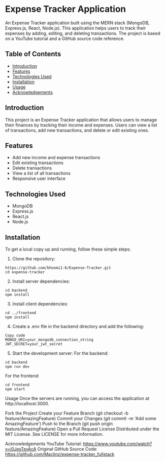 # Expense Tracker Application

An Expense Tracker application built using the MERN stack (MongoDB, Express.js, React, Node.js). This application helps users to track their expenses by adding, editing, and deleting transactions. The project is based on a YouTube tutorial and a GitHub source code reference.

## Table of Contents

- [Introduction](#introduction)
- [Features](#features)
- [Technologies Used](#technologies-used)
- [Installation](#installation)
- [Usage](#usage)
- [Acknowledgements](#acknowledgements)

## Introduction

This project is an Expense Tracker application that allows users to manage their finances by tracking their income and expenses. Users can view a list of transactions, add new transactions, and delete or edit existing ones.

## Features

- Add new income and expense transactions
- Edit existing transactions
- Delete transactions
- View a list of all transactions
- Responsive user interface


## Technologies Used

- MongoDB
- Express.js
- React.js
- Node.js

## Installation

To get a local copy up and running, follow these simple steps:

1. Clone the repository:
```
https://github.com/bhoomi1-6/Expense-Tracker.git
cd expense-tracker
```

2. Install server dependencies:
```
cd backend
npm install
```
3. Install client dependencies:
```
cd ../frontend
npm install
```

4. Create a .env file in the backend directory and add the following:
```
Copy code
MONGO_URI=your_mongodb_connection_string
JWT_SECRET=your_jwt_secret
```
5. Start the development server:
For the backend:
```
cd backend
npm run dev
```
For the frontend:
```
cd frontend
npm start
```
Usage
Once the servers are running, you can access the application at http://localhost:3000.

Fork the Project
Create your Feature Branch (git checkout -b feature/AmazingFeature)
Commit your Changes (git commit -m 'Add some AmazingFeature')
Push to the Branch (git push origin feature/AmazingFeature)
Open a Pull Request
License
Distributed under the MIT License. See LICENSE for more information.

Acknowledgements
YouTube Tutorial: https://www.youtube.com/watch?v=i0JesTevAcA
Original GitHub Source Code: https://github.com/Maclinz/expense-tracker_fullstack
